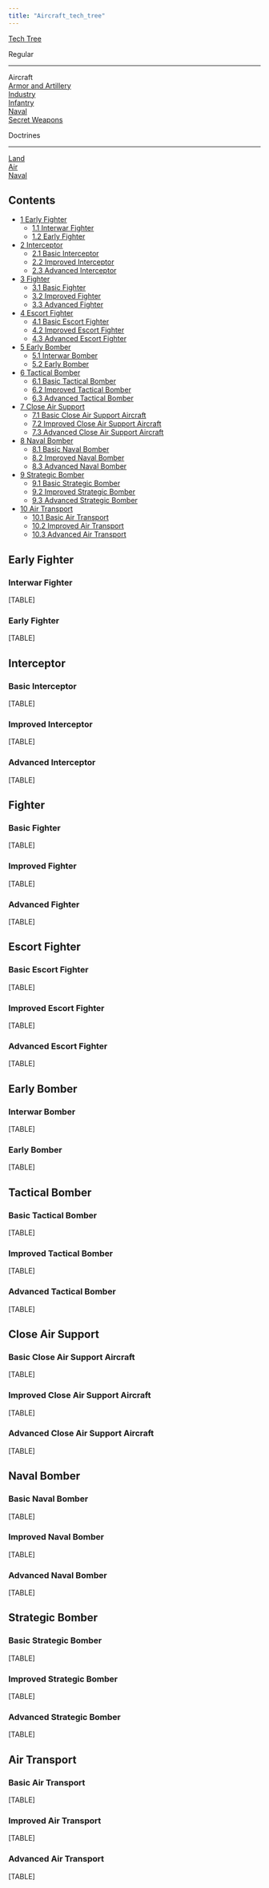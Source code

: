 ```yaml
---
title: "Aircraft_tech_tree"
---
```


[Tech Tree](/Tech_Tree "Tech Tree")

Regular

------------------------------------------------------------------------

Aircraft  
[Armor and
Artillery](/Armor_and_Artillery_Tech_Tree "Armor and Artillery Tech Tree")  
[Industry](/Industry_Tech_Tree "Industry Tech Tree")  
[Infantry](/Infantry_Tech_Tree "Infantry Tech Tree")  
[Naval](/Naval_Tech_Tree "Naval Tech Tree")  
[Secret Weapons](/Secret_Weapons_Tech_Tree "Secret Weapons Tech Tree")

Doctrines

------------------------------------------------------------------------

[Land](/Land_Doctrine_Tech_Tree "Land Doctrine Tech Tree")  
[Air](/Air_Doctrine_Tech_Tree "Air Doctrine Tech Tree")  
[Naval](/Naval_Doctrine_Tech_Tree "Naval Doctrine Tech Tree")

## Contents

-   [ 1 Early Fighter ](#Early_Fighter)
    -   [ 1.1 Interwar Fighter ](#Interwar_Fighter)
    -   [ 1.2 Early Fighter ](#Early_Fighter_2)
-   [ 2 Interceptor ](#Interceptor)
    -   [ 2.1 Basic Interceptor ](#Basic_Interceptor)
    -   [ 2.2 Improved Interceptor ](#Improved_Interceptor)
    -   [ 2.3 Advanced Interceptor ](#Advanced_Interceptor)
-   [ 3 Fighter ](#Fighter)
    -   [ 3.1 Basic Fighter ](#Basic_Fighter)
    -   [ 3.2 Improved Fighter ](#Improved_Fighter)
    -   [ 3.3 Advanced Fighter ](#Advanced_Fighter)
-   [ 4 Escort Fighter ](#Escort_Fighter)
    -   [ 4.1 Basic Escort Fighter ](#Basic_Escort_Fighter)
    -   [ 4.2 Improved Escort Fighter ](#Improved_Escort_Fighter)
    -   [ 4.3 Advanced Escort Fighter ](#Advanced_Escort_Fighter)
-   [ 5 Early Bomber ](#Early_Bomber)
    -   [ 5.1 Interwar Bomber ](#Interwar_Bomber)
    -   [ 5.2 Early Bomber ](#Early_Bomber_2)
-   [ 6 Tactical Bomber ](#Tactical_Bomber)
    -   [ 6.1 Basic Tactical Bomber ](#Basic_Tactical_Bomber)
    -   [ 6.2 Improved Tactical Bomber ](#Improved_Tactical_Bomber)
    -   [ 6.3 Advanced Tactical Bomber ](#Advanced_Tactical_Bomber)
-   [ 7 Close Air Support ](#Close_Air_Support)
    -   [ 7.1 Basic Close Air Support Aircraft
        ](#Basic_Close_Air_Support_Aircraft)
    -   [ 7.2 Improved Close Air Support Aircraft
        ](#Improved_Close_Air_Support_Aircraft)
    -   [ 7.3 Advanced Close Air Support Aircraft
        ](#Advanced_Close_Air_Support_Aircraft)
-   [ 8 Naval Bomber ](#Naval_Bomber)
    -   [ 8.1 Basic Naval Bomber ](#Basic_Naval_Bomber)
    -   [ 8.2 Improved Naval Bomber ](#Improved_Naval_Bomber)
    -   [ 8.3 Advanced Naval Bomber ](#Advanced_Naval_Bomber)
-   [ 9 Strategic Bomber ](#Strategic_Bomber)
    -   [ 9.1 Basic Strategic Bomber ](#Basic_Strategic_Bomber)
    -   [ 9.2 Improved Strategic Bomber ](#Improved_Strategic_Bomber)
    -   [ 9.3 Advanced Strategic Bomber ](#Advanced_Strategic_Bomber)
-   [ 10 Air Transport ](#Air_Transport)
    -   [ 10.1 Basic Air Transport ](#Basic_Air_Transport)
    -   [ 10.2 Improved Air Transport ](#Improved_Air_Transport)
    -   [ 10.3 Advanced Air Transport ](#Advanced_Air_Transport)

##  Early Fighter 

###  Interwar Fighter 

[TABLE]

###  Early Fighter 

[TABLE]

##  Interceptor 

###  Basic Interceptor 

[TABLE]

###  Improved Interceptor 

[TABLE]

###  Advanced Interceptor 

[TABLE]

##  Fighter 

###  Basic Fighter 

[TABLE]

###  Improved Fighter 

[TABLE]

###  Advanced Fighter 

[TABLE]

##  Escort Fighter 

###  Basic Escort Fighter 

[TABLE]

###  Improved Escort Fighter 

[TABLE]

###  Advanced Escort Fighter 

[TABLE]

##  Early Bomber 

###  Interwar Bomber 

[TABLE]

###  Early Bomber 

[TABLE]

##  Tactical Bomber 

###  Basic Tactical Bomber 

[TABLE]

###  Improved Tactical Bomber 

[TABLE]

###  Advanced Tactical Bomber 

[TABLE]

##  Close Air Support 

###  Basic Close Air Support Aircraft 

[TABLE]

###  Improved Close Air Support Aircraft 

[TABLE]

###  Advanced Close Air Support Aircraft 

[TABLE]

##  Naval Bomber 

###  Basic Naval Bomber 

[TABLE]

###  Improved Naval Bomber 

[TABLE]

###  Advanced Naval Bomber 

[TABLE]

##  Strategic Bomber 

###  Basic Strategic Bomber 

[TABLE]

###  Improved Strategic Bomber 

[TABLE]

###  Advanced Strategic Bomber 

[TABLE]

##  Air Transport 

###  Basic Air Transport 

[TABLE]

###  Improved Air Transport 

[TABLE]

###  Advanced Air Transport 

[TABLE]
